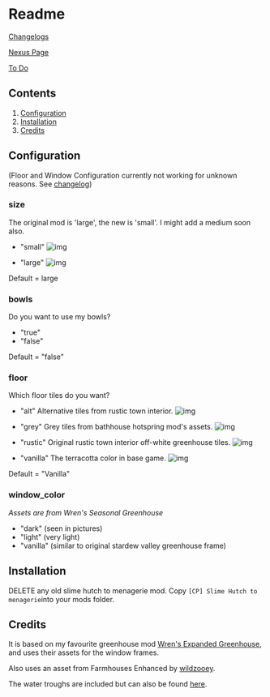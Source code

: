 # Readme

[Changelogs](https://github.com/lauren-mods/StardewMods/blob/main/Slime-Hutch/changelogs.md)

[Nexus Page](https://www.nexusmods.com/stardewvalley/mods/6497)

[To Do](https://github.com/lauren-mods/StardewMods/projects/1)

## Contents

1. [Configuration](#Configuration)
2. [Installation](#Installation)
3. [Credits](#credits)

## Configuration

(Floor and Window Configuration currently not working for unknown reasons. See [changelog](https://github.com/lauren-mods/StardewMods/blob/main/Slime-Hutch/changelogs.md))

### size
The original mod is 'large', the new is 'small'. I might add a medium soon also.

- "small"
![img](https://github.com/lauren-mods/StardewMods/blob/main/Slime-Hutch/smallSlimeHutch.png)

- "large"
![img](https://github.com/lauren-mods/StardewMods/blob/main/Slime-Hutch/largeSlimeHutch.png)

Default = large

### bowls
Do you want to use my bowls?

- "true"
- "false"

Default = "false"

### floor
Which floor tiles do you want?

- "alt"
Alternative tiles from rustic town interior.
![img](https://github.com/lauren-mods/StardewMods/blob/main/Slime-Hutch/%5BCP%5D%20Slime%20Hutch%20to%20Menagerie/assets/floors/alt.png)

- "grey"
Grey tiles from bathhouse hotspring mod's assets.
![img](https://github.com/lauren-mods/StardewMods/blob/main/Slime-Hutch/%5BCP%5D%20Slime%20Hutch%20to%20Menagerie/assets/floors/grey.png)

- "rustic"
Original rustic town interior off-white greenhouse tiles.
![img](https://github.com/lauren-mods/StardewMods/blob/main/Slime-Hutch/%5BCP%5D%20Slime%20Hutch%20to%20Menagerie/assets/floors/rustic.png)
- "vanilla"
The terracotta color in base game.
![img](https://github.com/lauren-mods/StardewMods/blob/main/Slime-Hutch/%5BCP%5D%20Slime%20Hutch%20to%20Menagerie/assets/z_floor.png)

Default = "Vanilla"

### window_color
_Assets are from Wren's Seasonal Greenhouse_
- "dark" (seen in pictures)
- "light" (very light)
- "vanilla" (similar to original stardew valley greenhouse frame)

## Installation

DELETE any old slime hutch to menagerie mod.
Copy ```[CP] Slime Hutch to menagerie```into your mods folder.

## Credits

It is based on my favourite greenhouse mod [Wren's Expanded Greenhouse](https://www.nexusmods.com/stardewvalley/mods/5431), and uses their assets for the window frames.

Also uses an asset from Farmhouses Enhanced by [wildzooey](https://www.nexusmods.com/stardewvalley/users/52416251).

The water troughs are included but can also be found [here](https://www.nexusmods.com/stardewvalley/mods/6453).

